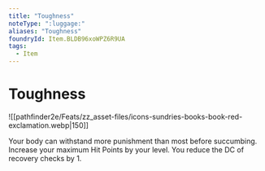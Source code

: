 ```yaml
---
title: "Toughness"
noteType: ":luggage:"
aliases: "Toughness"
foundryId: Item.BLDB96xoWPZ6R9UA
tags:
  - Item
---
```


# Toughness
![[pathfinder2e/Feats/zz_asset-files/icons-sundries-books-book-red-exclamation.webp|150]]

Your body can withstand more punishment than most before succumbing. Increase your maximum Hit Points by your level. You reduce the DC of recovery checks by 1.
